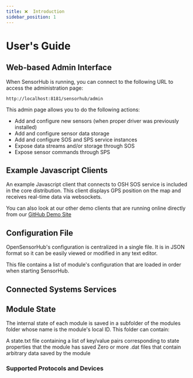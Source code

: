 ```yaml
---
title: ❌  Introduction
sidebar_position: 1
---
```


# User's Guide
<!-- This guide will walk you through basics of using OpenSensorHub. I you haven't installed it on your platform yet, please do so first by following instructions on the [Download](LINK) and [Install](LINK) pages. -->


## Web-based Admin Interface
<!-- The easiest way to use SensorHub is via the web-based interface. However, if something is not available from the UI, you can always edit the configuration file manually (See section [Configuration](LINK) File). -->

When SensorHub is running, you can connect to the following URL to access the administration page:
```
http://localhost:8181/sensorhub/admin
```
This admin page allows you to do the following actions:
- Add and configure new sensors (when proper driver was previously installed)
- Add and configure sensor data storage
- Add and configure SOS and SPS service instances
- Expose data streams and/or storage through SOS
- Expose sensor commands through SPS


## Example Javascript Clients
An example Javascript client that connects to OSH SOS service is included in the core distribution. This client displays GPS position on the map and receives real-time data via websockets. 

You can also look at our other demo clients that are running online directly from our [GitHub Demo Site](https://opensensorhub.github.io/osh-js/dev/showcase/)


## Configuration File
OpenSensorHub's configuration is centralized in a single file. It is in JSON format so it can be easily viewed or modified in any text editor.

This file contains a list of module's configuration that are loaded in order when starting SensorHub.

## Connected Systems Services



## Module State
The internal state of each module is saved in a subfolder of the modules folder whose name is the module's local ID. This folder can contain:

A state.txt file containing a list of key/value pairs corresponding to state properties that the module has saved
Zero or more .dat files that contain arbitrary data saved by the module


### Supported Protocols and Devices